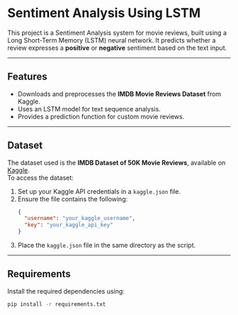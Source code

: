 # Sentiment Analysis Using LSTM

This project is a Sentiment Analysis system for movie reviews, built using a Long Short-Term Memory (LSTM) neural network. It predicts whether a review expresses a **positive** or **negative** sentiment based on the text input.

---

## Features
- Downloads and preprocesses the **IMDB Movie Reviews Dataset** from Kaggle.
- Uses an LSTM model for text sequence analysis.
- Provides a prediction function for custom movie reviews.

---

## Dataset
The dataset used is the **IMDB Dataset of 50K Movie Reviews**, available on [Kaggle](https://www.kaggle.com/datasets/lakshmi25npathi/imdb-dataset-of-50k-movie-reviews).  
To access the dataset:
1. Set up your Kaggle API credentials in a `kaggle.json` file.
2. Ensure the file contains the following:
    ```json
    {
      "username": "your_kaggle_username",
      "key": "your_kaggle_api_key"
    }
    ```
3. Place the `kaggle.json` file in the same directory as the script.

---

## Requirements
Install the required dependencies using:
```bash
pip install -r requirements.txt

